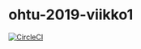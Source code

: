 # ohtu-2019-viikko1

[![CircleCI](https://circleci.com/gh/millakortelainen/ohtu-2019-viikko1.svg?style=svg)](https://circleci.com/gh/millakortelainen/ohtu-2019-viikko1)
